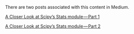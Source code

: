 There are two posts associated with this content in Medium.

[A Closer Look at Scipy’s Stats module — Part 1](https://medium.com/towards-data-science/a-closer-look-at-scipys-stats-module-part-1-5071858f32c1?sk=c7241f8379941a674d4d8aac61341743)

[A Closer Look at Scipy’s Stats module — Part 2](https://medium.com/towards-data-science/a-closer-look-at-scipys-stats-module-part-2-203d27a71fa3?sk=f6e31c59509979efd96ed288d8bc3f10)


